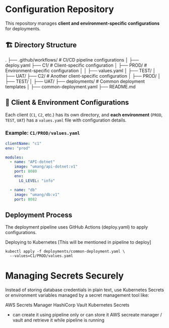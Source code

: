 # Configuration Repository

This repository manages **client and environment-specific configurations** for deployments.

## 🏗️ **Directory Structure**
. ├── .github/workflows/ # CI/CD pipeline configurations 
│ ├── deploy.yaml ├── C1/ # Client-specific configuration 
│ ├── PROD/ # Environment-specific configuration 
│ │ ├── values.yaml 
│ ├── TEST/ 
│ ├── UAT/ 
├── C2/ # Another client-specific configuration 
│ ├── PROD/ 
│ ├── TEST/ 
│ ├── UAT/ 
├── deployments/ # Common deployment templates 
│ ├── common-deployment.yaml 
├── README.md


## 📌 **Client & Environment Configurations**
Each client (`C1`, `C2`, etc.) has its own directory, and **each environment** (`PROD`, `TEST`, `UAT`) has a `values.yaml` file with configuration details.

### **Example: `C1/PROD/values.yaml`**
```yaml
clientName: "c1"
env: "prod"

modules:
  - name: "API-dotnet"
    image: "umang/api-dotnet:v1"
    port: 8080
    env:
      LG_LEVEL: "info"

  - name: "db"
    image: "umang/db:v1"
    port: 8082
```
## Deployment Process

The deployment pipeline uses GitHub Actions (deploy.yaml) to apply configurations.

Deploying to Kubernetes [This will be mentioned in pipeline to deploy]
```
kubectl apply -f deployments/common-deployment.yaml \
  --values=C1/PROD/values.yaml
```

# Managing Secrets Securely

Instead of storing database credentials in plain text, use Kubernetes Secrets or environment variables managed by a secret management tool like:

AWS Secrets Manager
HashiCorp Vault
Kubernetes Secrets

- can create it using pipeline only or can store it AWS secreate manager / vault and retrieve it while pipeline is running

